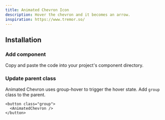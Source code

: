 ```yaml
---
title: Animated Chevron Icon
description: Hover the chevron and it becomes an arrow.
inspiration: https://www.tremor.so/
---
```


<ComponentPreview name="AnimatedChevron" />

## Installation

<Steps>

### Add component

Copy and paste the code into your project's component directory.

<ComponentCode name="AnimatedChevron" type="ui" />

### Update parent class

Animated Chevron uses group-hover to trigger the hover state. Add `group` class to the parent.

```vue
<button class="group">
  <AnimatedChevron />
</button>
```

</Steps>
